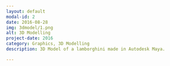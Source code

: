```yaml
---
layout: default
modal-id: 2
date: 2016-08-28
img: 3dmodel/1.png
alt: 3D Modelling
project-date: 2016
category: Graphics, 3D Modelling 
description: 3D Model of a lamborghini made in Autodesk Maya.

---
```

